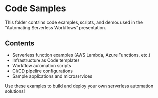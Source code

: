 # Code Samples

This folder contains code examples, scripts, and demos used in the "Automating Serverless Workflows" presentation.

## Contents
- Serverless function examples (AWS Lambda, Azure Functions, etc.)
- Infrastructure as Code templates
- Workflow automation scripts
- CI/CD pipeline configurations
- Sample applications and microservices

Use these examples to build and deploy your own serverless automation solutions!